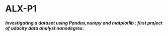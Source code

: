 # ALX-P1
##### Investigating a dataset using Pandas,numpy and matplotlib : first project of udacity data analyst nanodegree.
